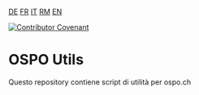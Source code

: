 [DE](./README.de.md) [FR](./README.fr.md) [IT](./README.it.md) [RM](./README.rm.md) [EN](./README.md)

[![Contributor Covenant](https://img.shields.io/badge/Contributor%20Covenant-2.1-4baaaa.svg)](.github/CODE_OF_CONDUCT.it.md)

# OSPO Utils

Questo repository contiene script di utilità per ospo.ch
